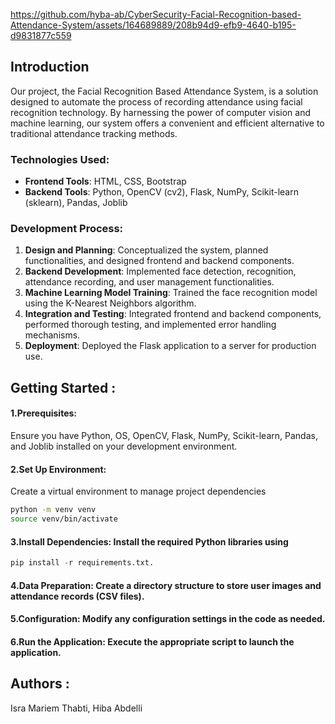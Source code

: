 
https://github.com/hyba-ab/CyberSecurity-Facial-Recognition-based-Attendance-System/assets/164689889/208b94d9-efb9-4640-b195-d9831877c559

## Introduction
Our project, the Facial Recognition Based Attendance System, is a solution designed to automate the process of recording attendance using facial recognition technology. By harnessing the power of computer vision and machine learning, our system offers a convenient and efficient alternative to traditional attendance tracking methods.

### Technologies Used:

- **Frontend Tools**: HTML, CSS, Bootstrap
- **Backend Tools**: Python, OpenCV (cv2), Flask, NumPy, Scikit-learn (sklearn), Pandas, Joblib

### Development Process:

1. **Design and Planning**: Conceptualized the system, planned functionalities, and designed frontend and backend components.
2. **Backend Development**: Implemented face detection, recognition, attendance recording, and user management functionalities.
3. **Machine Learning Model Training**: Trained the face recognition model using the K-Nearest Neighbors algorithm.
4. **Integration and Testing**: Integrated frontend and backend components, performed thorough testing, and implemented error handling mechanisms.
5. **Deployment**: Deployed the Flask application to a server for production use.

## Getting Started : 
#### 1.Prerequisites: 
   Ensure you have Python, OS, OpenCV, Flask, NumPy, Scikit-learn, Pandas, and Joblib installed on your development environment.
#### 2.Set Up Environment:
   Create a virtual environment to manage project dependencies
   ```Bash
python -m venv venv
source venv/bin/activate
```
#### 3.Install Dependencies: Install the required Python libraries using
```python
pip install -r requirements.txt.
```
#### 4.Data Preparation: Create a directory structure to store user images and attendance records (CSV files).
#### 5.Configuration: Modify any configuration settings in the code as needed.
#### 6.Run the Application: Execute the appropriate script to launch the application.

## Authors : 
Isra Mariem Thabti, Hiba Abdelli 


